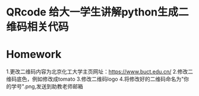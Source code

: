 # QRcode  给大一学生讲解python生成二维码相关代码
# Homework 
  1.更改二维码内容为北京化工大学主页网址：https://www.buct.edu.cn/
  2.修改二维码底色，例如修改成tomato
  3.修改二维码logo
  4.将修改好的二维码命名为"你的学号".png,发送到助教老师邮箱
